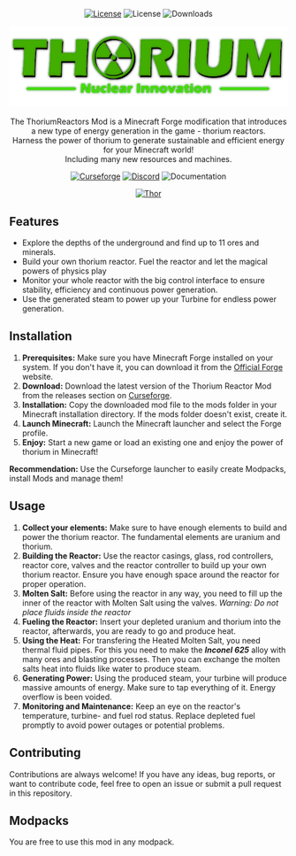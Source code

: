 <div align = center>

[![License](https://img.shields.io/badge/License-MIT-830F26?style=for-the-badge&labelColor=A4011A&logoColor=white&logo=bookstack)](https://github.com/UnhappyCodings/thoriumreactors/blob/master/LICENSE)
![License](https://img.shields.io/discord/734726882058174486?style=for-the-badge&label=Discord&color=4B58CC&labelColor=5865F2)
![Downloads](https://cf.way2muchnoise.eu/full_thorium-reactors_downloads.svg?badge_style=for_the_badge)

![Thoriumreactors Mod](thumbnail.png)

The ThoriumReactors Mod is a Minecraft Forge modification that introduces a new type of energy generation in the game - thorium reactors.<br>
Harness the power of thorium to generate sustainable and efficient energy for your Minecraft world!<br>
Including many new resources and machines.

[![Curseforge](https://img.shields.io/badge/CurseForge-E04E14?style=for-the-badge&logoColor=white&logo=CurseForge)](https://www.curseforge.com/minecraft/mc-mods/thorium-reactors)
[![Discord](https://img.shields.io/badge/Join_Discord-5865F2?style=for-the-badge&logoColor=white&logo=Discord)](https://discord.intelligence-modding.de)
![Documentation](https://img.shields.io/badge/Documentation_(Soon)-5abcff?style=for-the-badge&logoColor=white&logo=GitBook)

[![Thor](https://img.shields.io/badge/Thor_Approved-43E000?style=for-the-badge&logoColor=white&logo=checkmarx)](CERTIFICATE.pdf)
</div>

## Features

- Explore the depths of the underground and find up to 11 ores and minerals.
- Build your own thorium reactor. Fuel the reactor and let the magical powers of physics play
- Monitor your whole reactor with the big control interface to ensure stability, efficiency and continuous power generation.
- Use the generated steam to power up your Turbine for endless power generation.

## Installation

1. **Prerequisites:** Make sure you have Minecraft Forge installed on your system. If you don't have it, you can download it from the [Official Forge](https://files.minecraftforge.net/) website.
2. **Download:** Download the latest version of the Thorium Reactor Mod from the releases section on [Curseforge](https://curseforge.com/minecraft/mc-mods/thorium-reactors/files/).
3. **Installation:** Copy the downloaded mod file to the mods folder in your Minecraft installation directory. If the mods folder doesn't exist, create it.
4. **Launch Minecraft:** Launch the Minecraft launcher and select the Forge profile.
5. **Enjoy:** Start a new game or load an existing one and enjoy the power of thorium in Minecraft!

**Recommendation:** Use the Curseforge launcher to easily create Modpacks, install Mods and manage them!

## Usage

1. **Collect your elements:** Make sure to have enough elements to build and power the thorium reactor. The fundamental elements are uranium and thorium.
2. **Building the Reactor:** Use the reactor casings, glass, rod controllers, reactor core, valves and the reactor controller to build up your own thorium reactor. Ensure you have enough space around the reactor for proper operation.
3. **Molten Salt:** Before using the reactor in any way, you need to fill up the inner of the reactor with Molten Salt using the valves. *Warning: Do not place fluids inside the reactor*
4. **Fueling the Reactor:** Insert your depleted uranium and thorium into the reactor, afterwards, you are ready to go and produce heat.
5. **Using the Heat:** For transfering the Heated Molten Salt, you need thermal fluid pipes. For this you need to make the  ***Inconel 625*** alloy with many ores and blasting processes. Then you can exchange the molten salts heat into fluids like water to produce steam.
6. **Generating Power:** Using the produced steam, your turbine will produce massive amounts of energy. Make sure to tap everything of it. Energy overflow is been voided.
7. **Monitoring and Maintenance:** Keep an eye on the reactor's temperature, turbine- and fuel rod status. Replace depleted fuel promptly to avoid power outages or potential problems.

## Contributing
Contributions are always welcome! If you have any ideas, bug reports, or want to contribute code, feel free to open an issue or submit a pull request in this repository.

## Modpacks
You are free to use this mod in any modpack.

